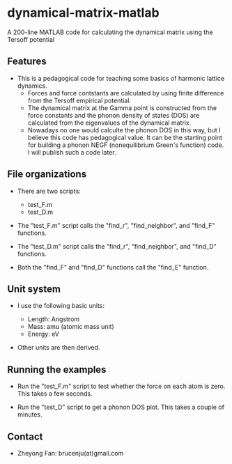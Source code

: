 # dynamical-matrix-matlab
A 200-line MATLAB code for calculating the dynamical matrix using the Tersoff potential

## Features

* This is a pedagogical code for teaching some basics of harmonic lattice dynamics.
  * Forces and force contstants are calculated by using finite difference from the Tersoff empirical potential.
  * The dynamical matrix at the Gamma point is constructed from the force constants and the phonon density of states (DOS) are calculated from the eigenvalues of the dynamical matrix. 
  * Nowadays no one would calculte the phonon DOS in this way, but I believe this code has pedagogical value. It can be the starting point for building a phonon NEGF (nonequilibrium Green's function) code. I will publish such a code later. 
  
## File organizations

* There are two scripts:
  * test_F.m
  * test_D.m

* The "test_F.m" script calls the "find_r", "find_neighbor", and "find_F" functions.

* The "test_D.m" script calls the "find_r", "find_neighbor", and "find_D" functions.

* Both the "find_F" and "find_D" functions call the "find_E" function.
  
## Unit system

* I use the following basic units:
  * Length: Angstrom
  * Mass: amu (atomic mass unit)
  * Energy: eV
  
* Other units are then derived.

## Running the examples

* Run the "test_F.m" script to test whether the force on each atom is zero. This takes a few seconds. 
  
* Run the "test_D" script to get a phonon DOS plot. This takes a couple of minutes. 

## Contact

* Zheyong Fan: brucenju(at)gmail.com

